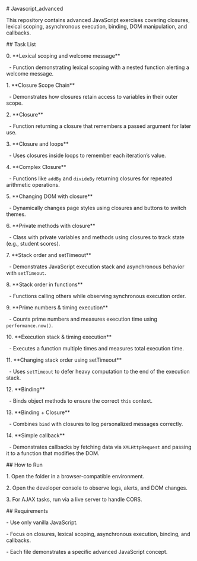 \# Javascript\_advanced



This repository contains advanced JavaScript exercises covering closures, lexical scoping, asynchronous execution, binding, DOM manipulation, and callbacks.



\## Task List



0\. \*\*Lexical scoping and welcome message\*\*  

&nbsp;  - Function demonstrating lexical scoping with a nested function alerting a welcome message.



1\. \*\*Closure Scope Chain\*\*  

&nbsp;  - Demonstrates how closures retain access to variables in their outer scope.



2\. \*\*Closure\*\*  

&nbsp;  - Function returning a closure that remembers a passed argument for later use.



3\. \*\*Closure and loops\*\*  

&nbsp;  - Uses closures inside loops to remember each iteration’s value.



4\. \*\*Complex Closure\*\*  

&nbsp;  - Functions like `addBy` and `divideBy` returning closures for repeated arithmetic operations.



5\. \*\*Changing DOM with closure\*\*  

&nbsp;  - Dynamically changes page styles using closures and buttons to switch themes.



6\. \*\*Private methods with closure\*\*  

&nbsp;  - Class with private variables and methods using closures to track state (e.g., student scores).



7\. \*\*Stack order and setTimeout\*\*  

&nbsp;  - Demonstrates JavaScript execution stack and asynchronous behavior with `setTimeout`.



8\. \*\*Stack order in functions\*\*  

&nbsp;  - Functions calling others while observing synchronous execution order.



9\. \*\*Prime numbers \& timing execution\*\*  

&nbsp;  - Counts prime numbers and measures execution time using `performance.now()`.



10\. \*\*Execution stack \& timing execution\*\*  

&nbsp;   - Executes a function multiple times and measures total execution time.



11\. \*\*Changing stack order using setTimeout\*\*  

&nbsp;   - Uses `setTimeout` to defer heavy computation to the end of the execution stack.



12\. \*\*Binding\*\*  

&nbsp;   - Binds object methods to ensure the correct `this` context.



13\. \*\*Binding + Closure\*\*  

&nbsp;   - Combines `bind` with closures to log personalized messages correctly.



14\. \*\*Simple callback\*\*  

&nbsp;   - Demonstrates callbacks by fetching data via `XMLHttpRequest` and passing it to a function that modifies the DOM.



\## How to Run

1\. Open the folder in a browser-compatible environment.

2\. Open the developer console to observe logs, alerts, and DOM changes.

3\. For AJAX tasks, run via a live server to handle CORS.



\## Requirements

\- Use only vanilla JavaScript.

\- Focus on closures, lexical scoping, asynchronous execution, binding, and callbacks.

\- Each file demonstrates a specific advanced JavaScript concept.




